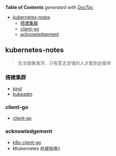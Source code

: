 <!-- START doctoc generated TOC please keep comment here to allow auto update -->
<!-- DON'T EDIT THIS SECTION, INSTEAD RE-RUN doctoc TO UPDATE -->
**Table of Contents**  *generated with [DocToc](https://github.com/thlorenz/doctoc)*

- [kubernetes-notes](#kubernetes-notes)
  - [搭建集群](#%E6%90%AD%E5%BB%BA%E9%9B%86%E7%BE%A4)
  - [client-go](#client-go)
  - [acknowledgement](#acknowledgement)

<!-- END doctoc generated TOC please keep comment here to allow auto update -->

## kubernetes-notes

> 生活就像海洋，只有意志坚强的人才能到达彼岸

### 搭建集群

- [kind](https://kind.sigs.k8s.io/docs/user/quick-start/)
- [kubeadm](https://kubernetes.io/docs/setup/production-environment/tools/kubeadm/create-cluster-kubeadm/)

### client-go

- [client-go](https://pkg.go.dev/k8s.io/client-go@v0.19.0/kubernetes#section-documentation)

### acknowledgement

- [k8s-client-go](https://github.com/owenliang/k8s-client-go)
- 《Kubernetes 权威指南》
